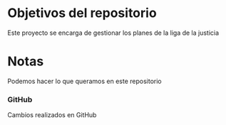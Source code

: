 # Objetivos del repositorio

Este proyecto se encarga de gestionar los planes de la liga de la justicia

# Notas

Podemos hacer lo que queramos en este repositorio

### GitHub

Cambios realizados en GitHub

